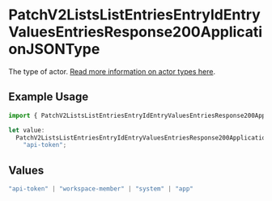 # PatchV2ListsListEntriesEntryIdEntryValuesEntriesResponse200ApplicationJSONType

The type of actor. [Read more information on actor types here](/docs/actors).

## Example Usage

```typescript
import { PatchV2ListsListEntriesEntryIdEntryValuesEntriesResponse200ApplicationJSONType } from "attio-js/models/operations";

let value:
  PatchV2ListsListEntriesEntryIdEntryValuesEntriesResponse200ApplicationJSONType =
    "api-token";
```

## Values

```typescript
"api-token" | "workspace-member" | "system" | "app"
```